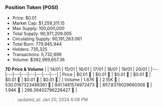 
  ### Position Token (POSI)
  - Price: $0.01
  - Market Cap: $1,259,311.15
  - Max Supply: 100,000,000
  - Total Supply: 90,971,209.005
  - Circulating Supply: 90,191,263.061
  - Total Burn: 779,945.944
  - Holders: 735,325
  - Transactions: 5,732,699
  - Volume: $392,969,657.36

  **7D Price & Volume**
  | | 14&#x2F;01 | 15&#x2F;01 | 16&#x2F;01 | 17&#x2F;01 | 18&#x2F;01 | 19&#x2F;01 | 20&#x2F;01 |
  |---|---|---|---|---|---|---|---|
  | Price | $0.01 🔻 | $0.01 🚀 | $0.01 🔻 | $0.01 🔻 | $0.01 🔻 | $0.01 🔻 | $0.01 🔻 |
  | Volume | 1.67K 🚀 | 2.15K 🚀 | 530.0167323488361 🔻 | 841.1481574972473 🚀 | 857.8376029660308 🚀 | 1.94K 🚀 | 296.39402796228427 🔻 |

  > updated_at: Jan 20, 2024 6:08 PM
